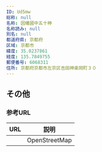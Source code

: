 ```yaml
---
ID: Ud5mw
総称: null
名称: 因幡國中五十神
名称読み: null
別名: null
都道府県: 京都府
区域: 京都市
緯度: 35.0237861
経度: 135.7849755
郵便番号: 6068311
住所: 京都府京都市左京区吉田神楽岡町３０
---
```


## その他

### 参考URL

| URL | 説明          |
| --- | ------------- |
|     | OpenStreetMap |
